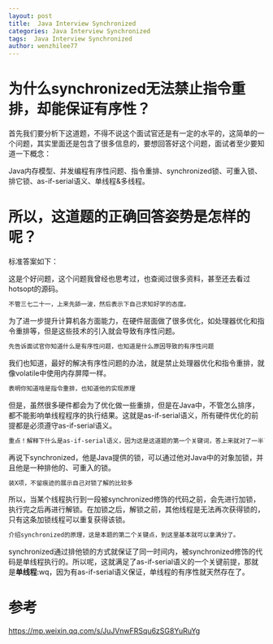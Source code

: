 ```yaml
---
layout: post
title:  Java Interview Synchronized
categories: Java Interview Synchronized
tags:  Java Interview Synchronized
author: wenzhilee77
---
```


# 为什么synchronized无法禁止指令重排，却能保证有序性？

首先我们要分析下这道题，不得不说这个面试官还是有一定的水平的，这简单的一个问题，其实里面还是包含了很多信息的，要想回答好这个问题，面试者至少要知道一下概念：

Java内存模型、并发编程有序性问题、指令重排、synchronized锁、可重入锁、排它锁、as-if-serial语义、单线程&多线程。

# 所以，这道题的正确回答姿势是怎样的呢？

标准答案如下：

这是个好问题，这个问题我曾经也思考过，也查阅过很多资料，甚至还去看过hotsopt的源码。

```html
不管三七二十一，上来先舔一波，然后表示下自己求知好学的态度。
```

为了进一步提升计算机各方面能力，在硬件层面做了很多优化，如处理器优化和指令重排等，但是这些技术的引入就会导致有序性问题。

```html
先告诉面试官你知道什么是有序性问题，也知道是什么原因导致的有序性问题
```

我们也知道，最好的解决有序性问题的办法，就是禁止处理器优化和指令重排，就像volatile中使用内存屏障一样。

```html
表明你知道啥是指令重排，也知道他的实现原理
```

但是，虽然很多硬件都会为了优化做一些重排，但是在Java中，不管怎么排序，都不能影响单线程程序的执行结果。这就是as-if-serial语义，所有硬件优化的前提都是必须遵守as-if-serial语义。

```html
重点！解释下什么是as-if-serial语义，因为这是这道题的第一个关键词，答上来就对了一半了
```

再说下synchronized，他是Java提供的锁，可以通过他对Java中的对象加锁，并且他是一种排他的、可重入的锁。

```html
装X项，不留痕迹的展示自己对锁了解的比较多
```

所以，当某个线程执行到一段被synchronized修饰的代码之前，会先进行加锁，执行完之后再进行解锁。在加锁之后，解锁之前，其他线程是无法再次获得锁的，只有这条加锁线程可以重复获得该锁。

```html
介绍synchronized的原理，这是本题的第二个关键点，到这里基本就可以拿满分了。
```

synchronized通过排他锁的方式就保证了同一时间内，被synchronized修饰的代码是单线程执行的。所以呢，这就满足了as-if-serial语义的一个关键前提，那就是**单线程**:wq，因为有as-if-serial语义保证，单线程的有序性就天然存在了。







# 参考

https://mp.weixin.qq.com/s/JuJVnwFRSqu6zSG8YuRuYg